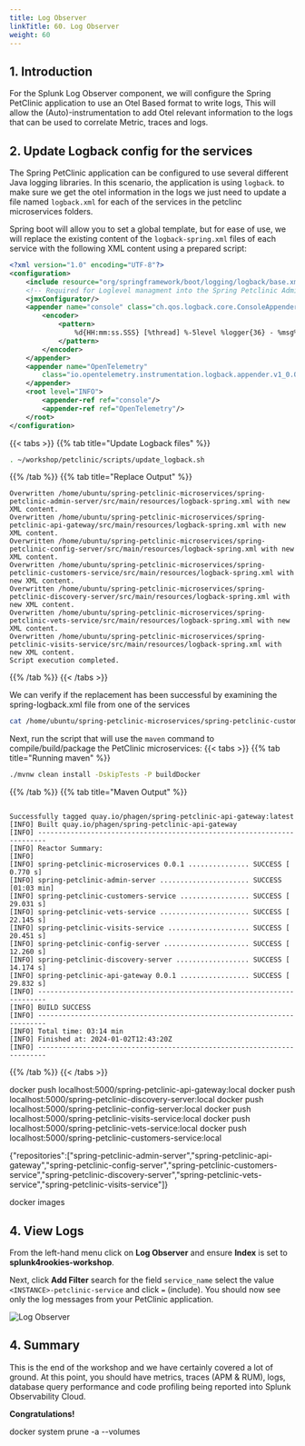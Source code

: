 ```yaml
---
title: Log Observer
linkTitle: 60. Log Observer
weight: 60
---
```


## 1. Introduction

For the Splunk Log Observer component, we will configure the Spring PetClinic application to use an Otel Based format to write logs, This will allow the (Auto)-instrumentation to add Otel relevant information to the logs that can be used to correlate Metric, traces and logs. 

## 2. Update Logback config for the services

The Spring PetClinic application can be configured to use several different Java logging libraries. In this scenario, the application is using `logback`.  to make sure we get the otel information in the logs we just need to update a file named `logback.xml` for each of the services in the petclinc microservices folders.

Spring boot will allow you to set a global template, but for ease of use,  we will replace the existing content of the `logback-spring.xml` files of each service with the following XML content using a prepared script:

```xml
<?xml version="1.0" encoding="UTF-8"?>
<configuration>
    <include resource="org/springframework/boot/logging/logback/base.xml"/>
    <!-- Required for Loglevel managment into the Spring Petclinic Admin Server-->
    <jmxConfigurator/>
    <appender name="console" class="ch.qos.logback.core.ConsoleAppender">
        <encoder>
            <pattern>
                %d{HH:mm:ss.SSS} [%thread] %-5level %logger{36} - %msg%n
            </pattern>
        </encoder>
    </appender>
    <appender name="OpenTelemetry"
        class="io.opentelemetry.instrumentation.logback.appender.v1_0.OpenTelemetryAppender">
    </appender>
    <root level="INFO">
        <appender-ref ref="console"/>
        <appender-ref ref="OpenTelemetry"/>
    </root>
</configuration>
```

{{< tabs >}}
{{% tab title="Update Logback files" %}}

``` bash
. ~/workshop/petclinic/scripts/update_logback.sh
```

{{% /tab %}}
{{% tab title="Replace Output" %}}

```text
Overwritten /home/ubuntu/spring-petclinic-microservices/spring-petclinic-admin-server/src/main/resources/logback-spring.xml with new XML content.
Overwritten /home/ubuntu/spring-petclinic-microservices/spring-petclinic-api-gateway/src/main/resources/logback-spring.xml with new XML content.
Overwritten /home/ubuntu/spring-petclinic-microservices/spring-petclinic-config-server/src/main/resources/logback-spring.xml with new XML content.
Overwritten /home/ubuntu/spring-petclinic-microservices/spring-petclinic-customers-service/src/main/resources/logback-spring.xml with new XML content.
Overwritten /home/ubuntu/spring-petclinic-microservices/spring-petclinic-discovery-server/src/main/resources/logback-spring.xml with new XML content.
Overwritten /home/ubuntu/spring-petclinic-microservices/spring-petclinic-vets-service/src/main/resources/logback-spring.xml with new XML content.
Overwritten /home/ubuntu/spring-petclinic-microservices/spring-petclinic-visits-service/src/main/resources/logback-spring.xml with new XML content.
Script execution completed.
```

{{% /tab %}}
{{< /tabs >}}

We can verify if the replacement has been successful by examining the spring-logback.xml file from one of the services

```bash
cat /home/ubuntu/spring-petclinic-microservices/spring-petclinic-customers-service/src/main/resources/logback-spring.xml
```

Next, run the script that will use the `maven` command to compile/build/package the PetClinic microservices:
{{< tabs >}}
{{% tab title="Running maven" %}}

```bash
./mvnw clean install -DskipTests -P buildDocker
```

{{% /tab %}}
{{% tab title="Maven Output" %}}

```text

Successfully tagged quay.io/phagen/spring-petclinic-api-gateway:latest
[INFO] Built quay.io/phagen/spring-petclinic-api-gateway
[INFO] ------------------------------------------------------------------------
[INFO] Reactor Summary:
[INFO] 
[INFO] spring-petclinic-microservices 0.0.1 ............... SUCCESS [  0.770 s]
[INFO] spring-petclinic-admin-server ...................... SUCCESS [01:03 min]
[INFO] spring-petclinic-customers-service ................. SUCCESS [ 29.031 s]
[INFO] spring-petclinic-vets-service ...................... SUCCESS [ 22.145 s]
[INFO] spring-petclinic-visits-service .................... SUCCESS [ 20.451 s]
[INFO] spring-petclinic-config-server ..................... SUCCESS [ 12.260 s]
[INFO] spring-petclinic-discovery-server .................. SUCCESS [ 14.174 s]
[INFO] spring-petclinic-api-gateway 0.0.1 ................. SUCCESS [ 29.832 s]
[INFO] ------------------------------------------------------------------------
[INFO] BUILD SUCCESS
[INFO] ------------------------------------------------------------------------
[INFO] Total time: 03:14 min
[INFO] Finished at: 2024-01-02T12:43:20Z
[INFO] ------------------------------------------------------------------------
```

{{% /tab %}}
{{< /tabs >}}

docker push localhost:5000/spring-petclinic-api-gateway:local
docker push localhost:5000/spring-petclinic-discovery-server:local
docker push localhost:5000/spring-petclinic-config-server:local
docker push localhost:5000/spring-petclinic-visits-service:local
docker push localhost:5000/spring-petclinic-vets-service:local
docker push localhost:5000/spring-petclinic-customers-service:local


{"repositories":["spring-petclinic-admin-server","spring-petclinic-api-gateway","spring-petclinic-config-server","spring-petclinic-customers-service","spring-petclinic-discovery-server","spring-petclinic-vets-service","spring-petclinic-visits-service"]}

docker images
## 4. View Logs

From the left-hand menu click on **Log Observer** and ensure **Index** is set to **splunk4rookies-workshop**.

Next, click **Add Filter** search for the field `service_name` select the value `<INSTANCE>-petclinic-service` and click `=` (include). You should now see only the log messages from your PetClinic application.

![Log Observer](../images/log-observer.png)

## 4. Summary

This is the end of the workshop and we have certainly covered a lot of ground. At this point, you should have metrics, traces (APM & RUM), logs, database query performance and code profiling being reported into Splunk Observability Cloud.

**Congratulations!**



docker system prune -a --volumes